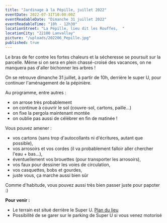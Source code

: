```yaml
---
title: "Jardinage à la Pépille, juillet 2022"
eventDate: 2022-07-31T10:00:00Z
eventReadableDate: "Dimanche 31 juillet 2022"
eventReadableTime: "10h - 12h30"
locationStreet: "La Pépille, lieu dit les Rouffes,  "
locationCity: "22100 Lanvallay"
picture: "/uploads/202206_Pepille.jpg"
published: true
---
```


Le bras de fer contre les fortes chaleurs et la sécheresse se poursuit sur la parcelle. Même si on sera en plein chassé-croisé des vacances, on ne manquera pas d'aller bichonner les arbres !

On se retrouve dimanche 31 juillet, à partir de 10h, derrière le super U, pour continuer l'aménagement de la pépinière.

Au programme, entre autres :

- on arrose très probablement
- on continue à couvrir le sol (couvre-sol, cartons, paille…)
- on fixe la pergola maintenant montée
- on oublie pas aussi de célébrer en fin de matinée !

Vous pouvez amener :

- vos cartons (sans trop d'autocollants ni d'écritures, autant que possible),
- vos arrosoirs et vos cordes (il va probablement falloir aller chercher l'eau + bas...),
- éventuellement vos brouettes (pour transporter les arrosoirs),
- vos faux pour dessiner les voies de circulation,
- vos casquettes, bobs et gourdes,
- juste vous, ça marche aussi bien sûr

Comme d'habitude, vous pouvez aussi très bien passer juste pour papoter :)

**Pour venir :**

- Le terrain est situé derrière le Super U. [Plan du lieu](https://www.openstreetmap.org/#map=17/48.44885/-2.01522&layers=N)
- Possibilité de se garer sur le parking de Super U si vous venez motorisé
<!--more-->

